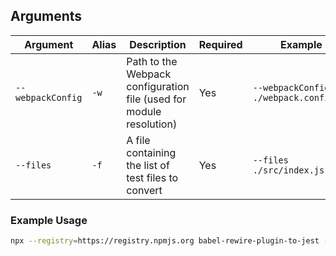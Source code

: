 

## Arguments

| Argument         | Alias | Description                                 | Required | Example                           |
|------------------|-------|---------------------------------------------|----------|-----------------------------------|
| `--webpackConfig`| `-w`  | Path to the Webpack configuration file (used for module resolution)|  Yes      | `--webpackConfig ./webpack.config.js` |
| `--files`        | `-f`  | A file containing the list of test files to convert                | Yes      | `--files ./src/index.js`          |

### Example Usage

```bash
npx --registry=https://registry.npmjs.org babel-rewire-plugin-to-jest --webpackConfig ./conf/webpack/webpack.base.js --files ./files_with_rewireapi.txt
